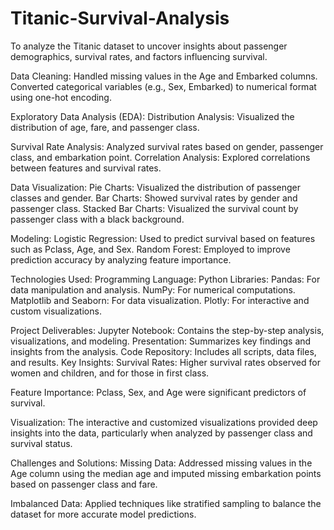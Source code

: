 # Titanic-Survival-Analysis

To analyze the Titanic dataset to uncover insights about passenger demographics, survival rates, and factors influencing survival.

Data Cleaning:
Handled missing values in the Age and Embarked columns.
Converted categorical variables (e.g., Sex, Embarked) to numerical format using one-hot encoding.

Exploratory Data Analysis (EDA):
Distribution Analysis: Visualized the distribution of age, fare, and passenger class.

Survival Rate Analysis: Analyzed survival rates based on gender, passenger class, and embarkation point.
Correlation Analysis: Explored correlations between features and survival rates.

Data Visualization:
Pie Charts: Visualized the distribution of passenger classes and gender.
Bar Charts: Showed survival rates by gender and passenger class.
Stacked Bar Charts: Visualized the survival count by passenger class with a black background.

Modeling:
Logistic Regression: Used to predict survival based on features such as Pclass, Age, and Sex.
Random Forest: Employed to improve prediction accuracy by analyzing feature importance.

Technologies Used:
Programming Language: Python
Libraries:
Pandas: For data manipulation and analysis.
NumPy: For numerical computations.
Matplotlib and Seaborn: For data visualization.
Plotly: For interactive and custom visualizations.

Project Deliverables:
Jupyter Notebook: Contains the step-by-step analysis, visualizations, and modeling.
Presentation: Summarizes key findings and insights from the analysis.
Code Repository: Includes all scripts, data files, and results.
Key Insights:
Survival Rates: Higher survival rates observed for women and children, and for those in first class.

Feature Importance: Pclass, Sex, and Age were significant predictors of survival.

Visualization: The interactive and customized visualizations provided deep insights into the data, particularly when analyzed by passenger class and survival status.

Challenges and Solutions:
Missing Data: Addressed missing values in the Age column using the median age and imputed missing embarkation points based on passenger class and fare.

Imbalanced Data: Applied techniques like stratified sampling to balance the dataset for more accurate model predictions.

